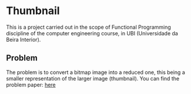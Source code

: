 # Thumbnail
This is a project carried out in the scope of Functional Programming discipline of the computer engineering course, in UBI (Universidade da Beira Interior).

## Problem
The problem is to convert a bitmap image into a reduced one, this being a smaller representation of the larger image (thumbnail).
You can find the problem paper: [here](http://www.di.ubi.pt/~desousa/PF/PbB.pdf)

